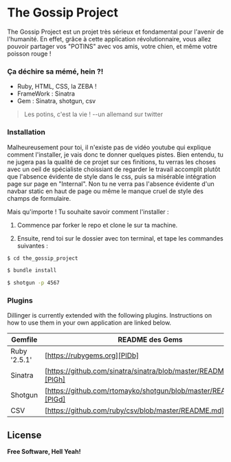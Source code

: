 # The Gossip Project

The Gossip Project est un projet très sérieux et fondamental pour l'avenir de l'humanité. En effet, grâce à cette application révolutionnaire, vous allez pouvoir partager vos "POTINS" avec vos amis, votre chien, et même votre poisson rouge ! 
### Ça déchire sa mémé, hein ?! 
  - Ruby, HTML, CSS, la ZEBA ! 
  - FrameWork : Sinatra 
  - Gem : Sinatra, shotgun, csv

> Les potins, c'est la vie ! 
> --un allemand sur twitter 

### Installation

Malheureusement pour toi, il n'existe pas de vidéo youtube qui explique comment l'installer, je vais donc te donner quelques pistes. Bien entendu, tu ne jugera pas la qualité de ce projet sur ces finitions, tu verras les choses avec un oeil de spécialiste choissiant de regarder le travail accomplit plutôt que l'absence évidente de style dans le css, puis sa misérable intégration page sur page en "Internal". Non tu ne verra pas l'absence évidente d'un navbar static en haut de page ou même le manque cruel de style des champs de formulaire. 

Mais qu'importe ! Tu souhaite savoir comment l'installer : 

1. Commence par forker le repo et clone le sur ta machine. 

2. Ensuite, rend toi sur le dossier avec ton terminal, et tape les commandes suivantes : 

```sh
$ cd the_gossip_project
```
```sh
$ bundle install
```
```sh
$ shotgun -p 4567
```
### Plugins

Dillinger is currently extended with the following plugins. Instructions on how to use them in your own application are linked below.

| Gemfile | README des Gems |
| ------ | ------ |
| Ruby '2.5.1' | [https://rubygems.org][PlDb] |
| Sinatra | [https://github.com/sinatra/sinatra/blob/master/README.md][PlGh] |
| Shotgun | [https://github.com/rtomayko/shotgun/blob/master/README.md][PlGd] |
| CSV | [https://github.com/ruby/csv/blob/master/README.md][PlOd] |

License
----




**Free Software, Hell Yeah!**


   [dill]: <https://github.com/joemccann/dillinger>
   [git-repo-url]: <https://github.com/joemccann/dillinger.git>
   [john gruber]: <http://daringfireball.net>
   [df1]: <http://daringfireball.net/projects/markdown/>
   [markdown-it]: <https://github.com/markdown-it/markdown-it>
   [Ace Editor]: <http://ace.ajax.org>
   [node.js]: <http://nodejs.org>
   [Twitter Bootstrap]: <http://twitter.github.com/bootstrap/>
   [jQuery]: <http://jquery.com>
   [@tjholowaychuk]: <http://twitter.com/tjholowaychuk>
   [express]: <http://expressjs.com>
   [AngularJS]: <http://angularjs.org>
   [Gulp]: <http://gulpjs.com>

   [PlDb]: <https://github.com/joemccann/dillinger/tree/master/plugins/dropbox/README.md>
   [PlGh]: <https://github.com/joemccann/dillinger/tree/master/plugins/github/README.md>
   [PlGd]: <https://github.com/joemccann/dillinger/tree/master/plugins/googledrive/README.md>
   [PlOd]: <https://github.com/joemccann/dillinger/tree/master/plugins/onedrive/README.md>
   [PlMe]: <https://github.com/joemccann/dillinger/tree/master/plugins/medium/README.md>
   [PlGa]: <https://github.com/RahulHP/dillinger/blob/master/plugins/googleanalytics/README.md>
